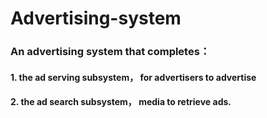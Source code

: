 # Advertising-system
### An advertising system that completes：
#### 1. the ad serving subsystem， for advertisers to advertise
#### 2. the ad search subsystem， media to retrieve ads.
